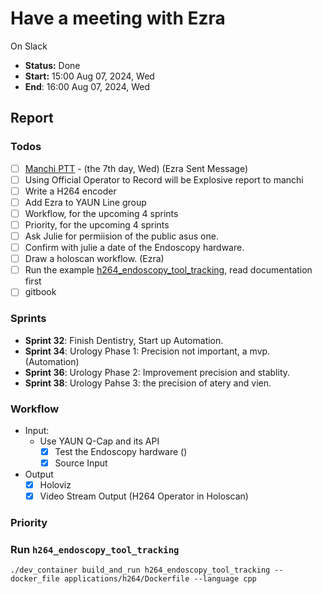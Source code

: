 # Have a meeting with Ezra
On Slack
- **Status:** Done
- **Start:** 15:00 Aug 07, 2024, Wed
- **End**: 16:00 Aug 07, 2024, Wed

## Report

### Todos
- [ ] [Manchi PTT](https://docs.google.com/presentation/d/1J29A8D1rEBx7HbnOjjrRfVTWUgvtYI9Yo-6L6Ejc_dQ/edit#slide=id.p) - (the 7th day, Wed) (Ezra Sent Message)
- [ ] Using Official Operator to Record will be Explosive report to manchi
- [ ] Write a H264 encoder
- [ ] Add Ezra to YAUN Line group
- [ ] Workflow, for the upcoming 4 sprints 
- [ ] Priority, for the upcoming 4 sprints
- [ ] Ask Julie for permiision of the public asus one.
- [ ] Confirm with julie a date of the Endoscopy hardware.
- [ ] Draw a holoscan workflow. (Ezra)
- [ ] Run the example [h264_endoscopy_tool_tracking](https://github.com/nvidia-holoscan/holohub/tree/main/applications/h264/h264_endoscopy_tool_tracking), read documentation first
- [ ] gitbook
### Sprints
- **Sprint 32**: Finish Dentistry, Start up Automation.
- **Sprint 34**: Urology Phase 1: Precision not important, a mvp. (Automation)
- **Sprint 36**: Urology Phase 2: Improvement precision and stablity.
- **Sprint 38**: Urology Pahse 3: the precision of atery and vien.
### Workflow
- Input:
  - Use YAUN Q-Cap and its API
    - [x] Test the Endoscopy hardware ()
    - [x] Source Input
- Output
  - [x] Holoviz 
  - [x] Video Stream Output (H264 Operator in Holoscan)

### Priority

### Run `h264_endoscopy_tool_tracking`
```
./dev_container build_and_run h264_endoscopy_tool_tracking --docker_file applications/h264/Dockerfile --language cpp
```
